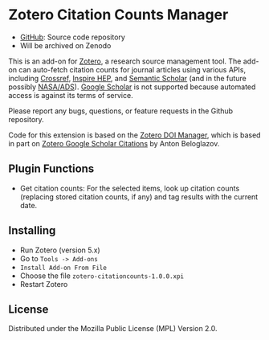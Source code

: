# Zotero Citation Counts Manager

* [GitHub](https://github.com/eschnett/zotero-citationcounts): Source
  code repository
* Will be archived on Zenodo

This is an add-on for [Zotero](https://www.zotero.org), a research
source management tool. The add-on can auto-fetch citation counts for
journal articles using various APIs, including
[Crossref](https://www.crossref.org), [Inspire
HEP](https://inspirehep.net), and [Semantic
Scholar](https://www.semanticscholar.org) (and in the future possibly
[NASA/ADS](https://ui.adsabs.harvard.edu)). [Google
Scholar](https://scholar.google.com) is not supported because
automated access is against its terms of service.

Please report any bugs, questions, or feature requests in the Github
repository.

Code for this extension is based on the [Zotero DOI
 Manager](https://github.com/bwiernik/zotero-shortdoi), which is based
 in part on [Zotero Google Scholar
 Citations](https://github.com/beloglazov/zotero-scholar-citations) by
 Anton Beloglazov.

## Plugin Functions

- Get citation counts: For the selected items, look up citation counts
  (replacing stored citation counts, if any) and tag results with the
  current date.

## Installing

- Run Zotero (version 5.x)
- Go to `Tools -> Add-ons`
- `Install Add-on From File`
- Choose the file `zotero-citationcounts-1.0.0.xpi`
- Restart Zotero

## License

Distributed under the Mozilla Public License (MPL) Version 2.0.
